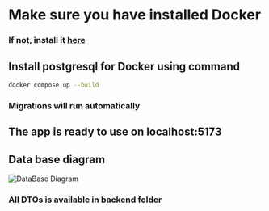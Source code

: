 # Make sure you have installed Docker

### If not, install it [here](https://docs.docker.com/get-docker/)

## Install postgresql for Docker using command

```bash
docker compose up --build
```

### Migrations will run automatically

## The app is ready to use on localhost:5173

## Data base diagram

![DataBase Diagram]('./db-diagram.png')

### All DTOs is available in backend folder
